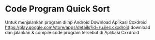 # Code Program Quick Sort

Untuk menjalankan program di hp Android Download Aplikasi Cxxdroid
https://play.google.com/store/apps/details?id=ru.iiec.cxxdroid
download dan jalankan & compile code program tersebut di Aplikasi Cxxdroid
